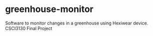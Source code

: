 # greenhouse-monitor
Software to monitor changes in a greenhouse using Hexiwear device. CSCI3130 Final Project
